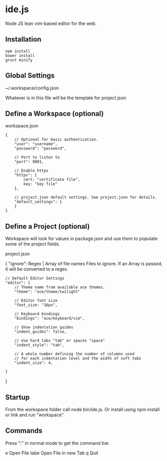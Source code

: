 
ide.js
======

Node JS lean vim-based editor for the web. 

Installation
------------

	npm install
	bower install
	grunt minify

Global Settings
---------------

~/.workspace/config.json

Whatever is in this file will be the template for project.json


Define a Workspace (optional)
-----------------------------

workspace.json

	{
		// Optional for basic authentication.
		"user": "username",
		"password": "password",
		
		// Port to listen to
		"port": 9001,
		
		// Enable https
		"https": {
			cert: "certificate file",
			key: "key file"
		},
		
		// project.json default settings. See project.json for details.
		"default_settings": {
		}
	}


Define a Project (optional)
---------------------------

Workspace will look for values in package.json and use them to populate some of 
the project fields.

project.json

{
	"ignore": Regex | Array of file names
		Files to ignore. If an Array is passed, it will be converted to a regex.
		
	// Default Editor Settings
	"editor": {
		// Theme name from available ace themes.
		"theme": "ace/theme/twilight"
		
		// Editor font size
		"font_size: "16px",
		
		// Keyboard bindings
		"bindings": "ace/keyboard/vim",
		
		// Show indentation guides
		"indent_guides": false,
		
		// Use hard tabs "tab" or spaces "space"
		"indent_style": "tab",
		
		// A whole number defining the number of columns used 
		// for each indentation level and the width of soft tabs
		"indent_size": 4,
		
	}
}

Startup
-------

From the workspace folder call node bin/ide.js. Or install using npm install or link and run "workspace".

Commands
--------

Press ":" in normal mode to get the command bar.

e
	Open File
tabe
	Open File in new Tab
q
	Quit
